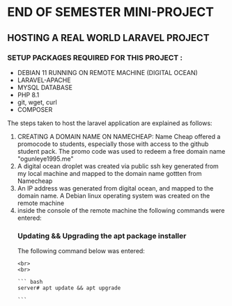 <h1> END OF SEMESTER MINI-PROJECT </h1>
<h2> HOSTING A REAL WORLD LARAVEL PROJECT </h2>

<h3> SETUP PACKAGES REQUIRED FOR THIS PROJECT :</h3>

<ul>
  <li>
    DEBIAN 11 RUNNING ON REMOTE MACHINE (DIGITAL OCEAN)
  </li>
  <li>
    LARAVEL-APACHE
  </li>
  <li>
    MYSQL DATABASE
  </li>
  <li>
    PHP 8.1
  </li>
  <li>
    git, wget, curl
  </li>
  <li>
    COMPOSER
  </li>
  
</ul>

<p> The steps taken to host the laravel application are explained as follows: </p>

<ol>
  <li>CREATING A DOMAIN NAME ON NAMECHEAP: Name Cheap offered a promocode to students, especially those with access to the github student pack. The promo code was used to redeem a free domain name "ogunleye1995.me"</li>
  <li>A digital ocean droplet was created via public ssh key generated from my local machine and mapped to the domain name gottten from Namecheap</li>
  <li>An IP address was generated from digital ocean, and mapped to the domain name. A Debian linux operating system was created on the remote machine </li>
  <li>inside the console of the remote machine the following commands were entered: </li>
    <h3> Updating && Upgrading the apt package installer </h3>
    <p> The following command below was entered: </p>
    
    <br>
    <br>
    
    ``` bash
    server# apt update && apt upgrade
  
    ```
  
</ol>
